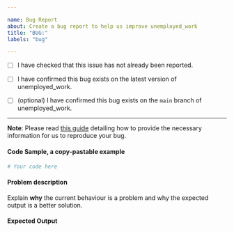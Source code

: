 ```yaml
---

name: Bug Report
about: Create a bug report to help us improve unemployed_work
title: "BUG:"
labels: "bug"

---
```


- [ ] I have checked that this issue has not already been reported.

- [ ] I have confirmed this bug exists on the latest version of unemployed_work.

- [ ] (optional) I have confirmed this bug exists on the `main` branch of unemployed_work.

---

**Note**: Please read [this
guide](https://matthewrocklin.com/blog/work/2018/02/28/minimal-bug-reports) detailing
how to provide the necessary information for us to reproduce your bug.

#### Code Sample, a copy-pastable example

```python
# Your code here
```

#### Problem description

Explain **why** the current behaviour is a problem and why the expected output is a
better solution.

#### Expected Output
